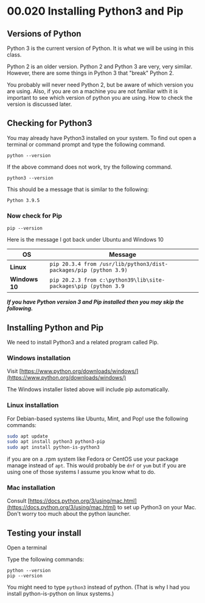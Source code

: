 # 00.020 Installing Python3 and Pip

## Versions of Python

Python 3 is the current version of Python.  It is what we will be using in this class.

Python 2 is an older version.  Python 2 and Python 3 are very, very similar.  However, there are some things in Python 3 that "break" Python 2.  

You probably will never need Python 2, but be aware of which version you are using.  Also, if you are on a machine you are not familiar with it is important to see which version of python you are using.  How to check the version is discussed later.

## Checking for Python3

You may already have Python3 installed on your system.  To find out open a terminal or command prompt and type the following command.

    python --version

If the above command does not work, try the following command.

    python3 --version

This should be a message that is similar to the following:

    Python 3.9.5

### Now check for Pip

    pip --version

Here is the message I got back under Ubuntu and Windows 10

| OS| Message |
|---|---|
| **Linux** | ```pip 20.3.4 from /usr/lib/python3/dist-packages/pip (python 3.9)```   |
| **Windows 10** | ```pip 20.2.3 from c:\python39\lib\site-packages\pip (python 3.9``` |


***If you have Python version 3 and Pip installed then you may skip the following.***

## Installing Python and Pip

We need to install Python3 and a related program called Pip.  

### Windows installation

Visit [https://www.python.org/downloads/windows/](https://www.python.org/downloads/windows/)

The Windows installer listed above will include pip automatically.

### Linux installation

For Debian-based systems like Ubuntu, Mint, and Pop! use the following commands:

```bash
sudo apt update
sudo apt install python3 python3-pip
sudo apt install python-is-python3
```

if you are on a .rpm system like Fedora or CentOS use your package manage instead of ```apt```.  This would probably be ```dnf``` or ```yum``` but if you are using one of those systems I assume you know what to do.

### Mac installation

Consult [https://docs.python.org/3/using/mac.html](https://docs.python.org/3/using/mac.html) to set up Python3 on your Mac.  Don't worry too much about the python launcher.


## Testing your install

Open a terminal

Type the following commands:

    python --version
    pip --version

You might need to type ```python3``` instead of python.  (That is why I had you install python-is-python on linux systems.)



